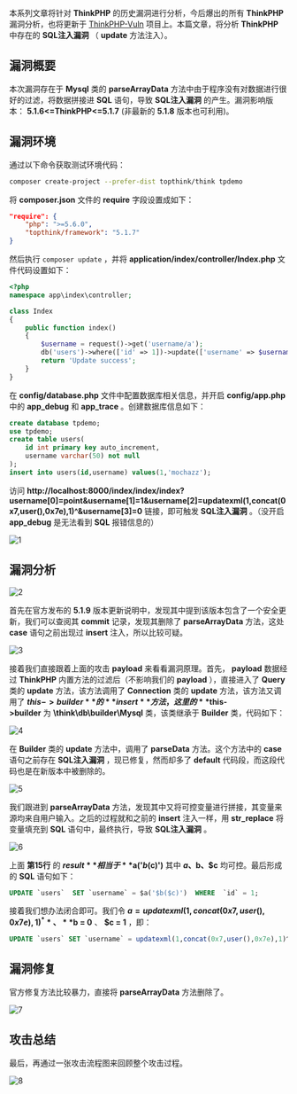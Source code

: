 本系列文章将针对 **ThinkPHP** 的历史漏洞进行分析，今后爆出的所有 **ThinkPHP** 漏洞分析，也将更新于 [ThinkPHP-Vuln](https://github.com/Mochazz/ThinkPHP-Vuln) 项目上。本篇文章，将分析 **ThinkPHP** 中存在的 **SQL注入漏洞** （ **update** 方法注入）。

## 漏洞概要

本次漏洞存在于 **Mysql** 类的 **parseArrayData** 方法中由于程序没有对数据进行很好的过滤，将数据拼接进 **SQL** 语句，导致 **SQL注入漏洞** 的产生。漏洞影响版本： **5.1.6<=ThinkPHP<=5.1.7** (非最新的 **5.1.8** 版本也可利用)。

## 漏洞环境

通过以下命令获取测试环境代码：

```bash
composer create-project --prefer-dist topthink/think tpdemo
```

将 **composer.json** 文件的 **require** 字段设置成如下：

```json
"require": {
    "php": ">=5.6.0",
    "topthink/framework": "5.1.7"
}
```

然后执行 `composer update` ，并将 **application/index/controller/Index.php** 文件代码设置如下：

```php
<?php
namespace app\index\controller;

class Index
{
    public function index()
    {
        $username = request()->get('username/a');
        db('users')->where(['id' => 1])->update(['username' => $username]);
        return 'Update success';
    }
}
```

在 **config/database.php** 文件中配置数据库相关信息，并开启 **config/app.php** 中的 **app_debug** 和 **app_trace** 。创建数据库信息如下：

```sql
create database tpdemo;
use tpdemo;
create table users(
	id int primary key auto_increment,
	username varchar(50) not null
);
insert into users(id,username) values(1,'mochazz');
```

访问 **http://localhost:8000/index/index/index?username[0]=point&username[1]=1&username[2]=updatexml(1,concat(0x7,user(),0x7e),1)^&username[3]=0** 链接，即可触发 **SQL注入漏洞** 。（没开启 **app_debug** 是无法看到 **SQL** 报错信息的）

![1](CTF%20总结/PHP-Audit-Labs/Part2/ThinkPHP5/ThinkPHP5漏洞分析之SQL注入2/1.png)

## 漏洞分析

![2](CTF%20总结/PHP-Audit-Labs/Part2/ThinkPHP5/ThinkPHP5漏洞分析之SQL注入2/2.png)

首先在官方发布的 **5.1.9** 版本更新说明中，发现其中提到该版本包含了一个安全更新，我们可以查阅其 **commit** 记录，发现其删除了 **parseArrayData** 方法，这处 **case** 语句之前出现过 **insert** 注入，所以比较可疑。

![3](CTF%20总结/PHP-Audit-Labs/Part2/ThinkPHP5/ThinkPHP5漏洞分析之SQL注入2/3.png)

接着我们直接跟着上面的攻击 **payload** 来看看漏洞原理。首先， **payload** 数据经过 **ThinkPHP** 内置方法的过滤后（不影响我们的 **payload** ），直接进入了 **Query** 类的 **update** 方法，该方法调用了 **Connection** 类的 **update** 方法，该方法又调用了 **$this->builder** 的 **insert** 方法，这里的 **$this->builder** 为 **\think\db\builder\Mysql** 类，该类继承于 **Builder** 类，代码如下：

![4](CTF%20总结/PHP-Audit-Labs/Part2/ThinkPHP5/ThinkPHP5漏洞分析之SQL注入2/4.png)

在 **Builder** 类的 **update** 方法中，调用了 **parseData** 方法。这个方法中的 **case** 语句之前存在 **SQL注入漏洞** ，现已修复，然而却多了 **default** 代码段，而这段代码也是在新版本中被删除的。

![5](CTF%20总结/PHP-Audit-Labs/Part2/ThinkPHP5/ThinkPHP5漏洞分析之SQL注入2/5.png)

我们跟进到 **parseArrayData** 方法，发现其中又将可控变量进行拼接，其变量来源均来自用户输入。之后的过程就和之前的 **insert** 注入一样，用 **str_replace** 将变量填充到 **SQL** 语句中，最终执行，导致 **SQL注入漏洞** 。

![6](CTF%20总结/PHP-Audit-Labs/Part2/ThinkPHP5/ThinkPHP5漏洞分析之SQL注入2/6.png)

上面 **第15行** 的 **$result** 相当于 **$a('$b($c)')** 其中 **$a、$b、$c** 均可控。最后形成的 **SQL** 语句如下：

```sql
UPDATE `users`  SET `username` = $a('$b($c)')  WHERE  `id` = 1;
```

接着我们想办法闭合即可。我们令 **$a = updatexml(1,concat(0x7,user(),0x7e),1)^** 、 **$b = 0** 、 **$c = 1** ，即：

```sql
UPDATE `users` SET `username` = updatexml(1,concat(0x7,user(),0x7e),1)^('0(1)') WHERE `id` = 1
```

## 漏洞修复

官方修复方法比较暴力，直接将 **parseArrayData** 方法删除了。

![7](CTF%20总结/PHP-Audit-Labs/Part2/ThinkPHP5/ThinkPHP5漏洞分析之SQL注入2/7.png)

## 攻击总结

最后，再通过一张攻击流程图来回顾整个攻击过程。

![8](CTF%20总结/PHP-Audit-Labs/Part2/ThinkPHP5/ThinkPHP5漏洞分析之SQL注入2/8.png)